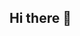 ## Hi there 👋

<!--
**JohnCLoIII/JohnCLoIII** is a ✨ _special_ ✨ repository because its `README.md` (this file) appears on your GitHub profile.

📊 Aspiring People Analyst | HR & People Science Enthusiast
🔍 Interests: I/O Psychology, People Science Analytics, HR Tech, Data Visualization, People Consulting
💻 Tech Stack: Languages: R, Excel
📫 How to reach me: johnchristopher.lo308@gmail.com | (253) 534-5457
- 😄 Pronouns: he/him
- 🔗 LinkedIn: https://www.linkedin.com/in/johnlo3/
-->
